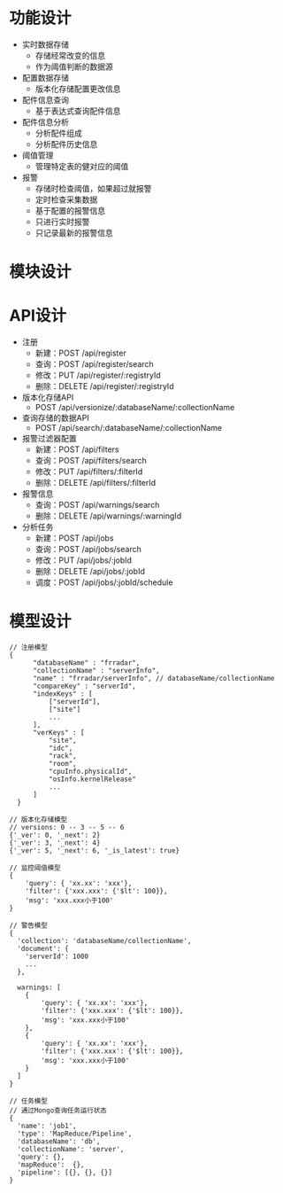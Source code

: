 功能设计
========

-   实时数据存储
    -   存储经常改变的信息
    -   作为阈值判断的数据源
-   配置数据存储
    -   版本化存储配置更改信息
-   配件信息查询
    -   基于表达式查询配件信息
-   配件信息分析
    -   分析配件组成
    -   分析配件历史信息
-   阈值管理
    -   管理特定表的健对应的阈值
-   报警
    -   存储时检查阈值，如果超过就报警
    -   定时检查采集数据
    -   基于配置的报警信息
    -   只进行实时报警
    -   只记录最新的报警信息

模块设计
========

API设计
=======
* 注册
  - 新建：POST /api/register
  - 查询：POST /api/register/search
  - 修改：PUT /api/register/:registryId
  - 删除：DELETE /api/register/:registryId
* 版本化存储API
  - POST /api/versionize/:databaseName/:collectionName
* 查询存储的数据API
  - POST /api/search/:databaseName/:collectionName
* 报警过滤器配置
  - 新建：POST /api/filters
  - 查询：POST /api/filters/search
  - 修改：PUT /api/filters/:filterId
  - 删除：DELETE /api/filters/:filterId
* 报警信息
  - 查询：POST /api/warnings/search
  - 删除：DELETE /api/warnings/:warningId
* 分析任务
  - 新建：POST /api/jobs
  - 查询：POST /api/jobs/search
  - 修改：PUT /api/jobs/:jobId
  - 删除：DELETE /api/jobs/:jobId
  - 调度：POST /api/jobs/:jobId/schedule

模型设计
========

```
// 注册模型
{
      "databaseName" : "frradar",
      "collectionName" : "serverInfo",
      "name" : "frradar/serverInfo", // databaseName/collectionName
      "compareKey" : "serverId",
      "indexKeys" : [
          ["serverId"],
          ["site"]
          ...
      ],
      "verKeys" : [
          "site",
          "idc",
          "rack",
          "room",
          "cpuInfo.physicalId",
          "osInfo.kernelRelease"
          ...
      ]
  }

// 版本化存储模型
// versions: 0 -- 3 -- 5 -- 6
{'_ver': 0, '_next': 2}
{'_ver': 3, '_next': 4}
{'_ver': 5, '_next': 6, '_is_latest': true}

// 监控阈值模型
{
    'query': { 'xx.xx': 'xxx'},
    'filter': {'xxx.xxx': {'$lt': 100}},
    'msg': 'xxx.xxx小于100'
}

// 警告模型
{
  'collection': 'databaseName/collectionName',
  'document': {
    'serverId': 1000
    ...
  },

  warnings: [
    {
        'query': { 'xx.xx': 'xxx'},
        'filter': {'xxx.xxx': {'$lt': 100}},
        'msg': 'xxx.xxx小于100'
    },
    {
        'query': { 'xx.xx': 'xxx'},
        'filter': {'xxx.xxx': {'$lt': 100}},
        'msg': 'xxx.xxx小于100'
    }
  ]
}

// 任务模型
// 通过Mongo查询任务运行状态
{
  'name': 'job1',
  'type': 'MapReduce/Pipeline',
  'databaseName': 'db',
  'collectionName': 'server',
  'query': {},
  'mapReduce':  {},
  'pipeline': [{}, {}, {}]
}

```

